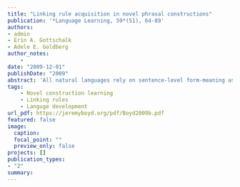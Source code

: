 ```yaml
---
title: "Linking rule acquisition in novel phrasal constructions"
publication: '*Language Learning, 59*(S1), 64-89'
authors:
- admin
- Erin A. Gottschalk
- Adele E. Goldberg
author_notes:
    -
date: "2009-12-01"
publishDate: "2009"
abstract: 'All natural languages rely on sentence-level form-meaning associations (i.e., linking rules) to encode propositional content about who did what to whom. Although these associations are recognized as foundational in many different theoretical frameworks (Goldberg, 1995, 2006; Lidz, Gleitman, & Gleitman, 2003; Pinker, 1984, 1989) and are--at least in principle--learnable (Allen, 1997; Morris, Cottrell, & Elman, 2000), very little empirical work has been done to establish that human participants are able to acquire them from the input. In the present work, we provided adult participants with 3 min worth of exposure to a novel syntactic construction and then tested to see what was learned. Experiment 1 established that participants are able to accurately deploy newly acquired linking rules in a forced-choice comprehension task, and that constructional knowledge largely persists over a 1-week period. In Experiment 2, participants were exposed to the linking rules immanent in one of two novel constructions and were asked to describe novel events using their exposure construction. The data indicate that participants were successful in using their exposure construction’s linking rules in production, and that performance was equally good regardless of the specifics of the target linking pattern. These results indicate that linking rules can be learned relatively easily by adults, which, in turn, suggests that children may also be capable of learning them directly from the input.'
tags:
    - Novel construction learning
    - Linking rules
    - Languge development
url_pdf: https://jeremyboyd.org/pdf/Boyd2009b.pdf
featured: false
image:
  caption:
  focal_point: ""
  preview_only: false
projects: []
publication_types:
- "2"
summary: 
---
```

